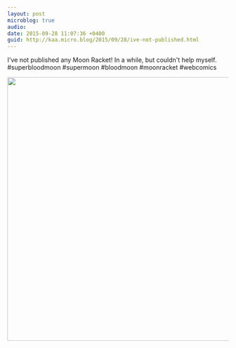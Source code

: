 ```yaml
---
layout: post
microblog: true
audio: 
date: 2015-09-28 11:07:36 +0400
guid: http://kaa.micro.blog/2015/09/28/ive-not-published.html
---
```

I've not published any Moon Racket! In a while, but couldn't help myself. #superbloodmoon #supermoon #bloodmoon #moonracket #webcomics

<img src="https://micro.kaa.bz/uploads/2018/e8c5083e37.jpg" width="600" height="600" />
